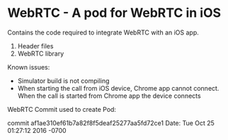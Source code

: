 # WebRTC - A pod for WebRTC in iOS

Contains the code required to integrate WebRTC with an iOS app.

1) Header files
2) WebRTC library

Known issues:

- Simulator build is not compiling
- When starting the call from iOS device, Chrome app cannot connect. When the call is started from Chrome app 
 the device connects


WebRTC Commit used to create Pod:

commit af1ae310ef61b7a82f8f5deaf25277aa5fd72ce1
Date:   Tue Oct 25 01:27:12 2016 -0700



